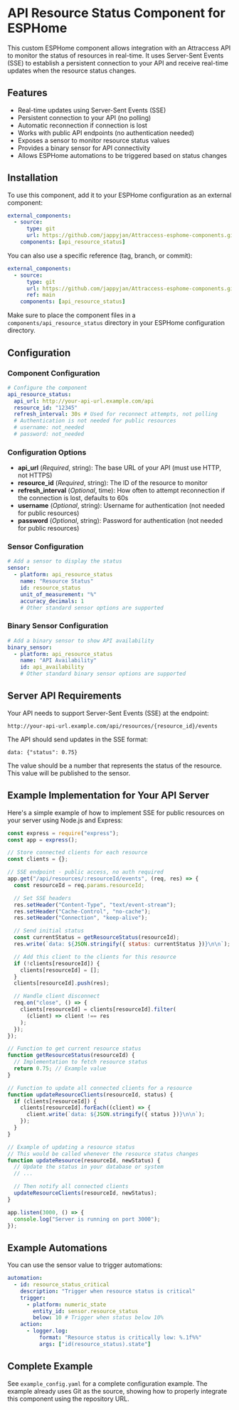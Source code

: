 # API Resource Status Component for ESPHome

This custom ESPHome component allows integration with an Attraccess API to monitor the status of resources in real-time. It uses Server-Sent Events (SSE) to establish a persistent connection to your API and receive real-time updates when the resource status changes.

## Features

- Real-time updates using Server-Sent Events (SSE)
- Persistent connection to your API (no polling)
- Automatic reconnection if connection is lost
- Works with public API endpoints (no authentication needed)
- Exposes a sensor to monitor resource status values
- Provides a binary sensor for API connectivity
- Allows ESPHome automations to be triggered based on status changes

## Installation

To use this component, add it to your ESPHome configuration as an external component:

```yaml
external_components:
  - source:
      type: git
      url: https://github.com/jappyjan/Attraccess-esphome-components.git
    components: [api_resource_status]
```

You can also use a specific reference (tag, branch, or commit):

```yaml
external_components:
  - source:
      type: git
      url: https://github.com/jappyjan/Attraccess-esphome-components.git
      ref: main
    components: [api_resource_status]
```

Make sure to place the component files in a `components/api_resource_status` directory in your ESPHome configuration directory.

## Configuration

### Component Configuration

```yaml
# Configure the component
api_resource_status:
  api_url: http://your-api-url.example.com/api
  resource_id: "12345"
  refresh_interval: 30s # Used for reconnect attempts, not polling
  # Authentication is not needed for public resources
  # username: not_needed
  # password: not_needed
```

### Configuration Options

- **api_url** (_Required_, string): The base URL of your API (must use HTTP, not HTTPS)
- **resource_id** (_Required_, string): The ID of the resource to monitor
- **refresh_interval** (_Optional_, time): How often to attempt reconnection if the connection is lost, defaults to 60s
- **username** (_Optional_, string): Username for authentication (not needed for public resources)
- **password** (_Optional_, string): Password for authentication (not needed for public resources)

### Sensor Configuration

```yaml
# Add a sensor to display the status
sensor:
  - platform: api_resource_status
    name: "Resource Status"
    id: resource_status
    unit_of_measurement: "%"
    accuracy_decimals: 1
    # Other standard sensor options are supported
```

### Binary Sensor Configuration

```yaml
# Add a binary sensor to show API availability
binary_sensor:
  - platform: api_resource_status
    name: "API Availability"
    id: api_availability
    # Other standard binary sensor options are supported
```

## Server API Requirements

Your API needs to support Server-Sent Events (SSE) at the endpoint:

```
http://your-api-url.example.com/api/resources/{resource_id}/events
```

The API should send updates in the SSE format:

```
data: {"status": 0.75}
```

The value should be a number that represents the status of the resource. This value will be published to the sensor.

## Example Implementation for Your API Server

Here's a simple example of how to implement SSE for public resources on your server using Node.js and Express:

```javascript
const express = require("express");
const app = express();

// Store connected clients for each resource
const clients = {};

// SSE endpoint - public access, no auth required
app.get("/api/resources/:resourceId/events", (req, res) => {
  const resourceId = req.params.resourceId;

  // Set SSE headers
  res.setHeader("Content-Type", "text/event-stream");
  res.setHeader("Cache-Control", "no-cache");
  res.setHeader("Connection", "keep-alive");

  // Send initial status
  const currentStatus = getResourceStatus(resourceId);
  res.write(`data: ${JSON.stringify({ status: currentStatus })}\n\n`);

  // Add this client to the clients for this resource
  if (!clients[resourceId]) {
    clients[resourceId] = [];
  }
  clients[resourceId].push(res);

  // Handle client disconnect
  req.on("close", () => {
    clients[resourceId] = clients[resourceId].filter(
      (client) => client !== res
    );
  });
});

// Function to get current resource status
function getResourceStatus(resourceId) {
  // Implementation to fetch resource status
  return 0.75; // Example value
}

// Function to update all connected clients for a resource
function updateResourceClients(resourceId, status) {
  if (clients[resourceId]) {
    clients[resourceId].forEach((client) => {
      client.write(`data: ${JSON.stringify({ status })}\n\n`);
    });
  }
}

// Example of updating a resource status
// This would be called whenever the resource status changes
function updateResource(resourceId, newStatus) {
  // Update the status in your database or system
  // ...

  // Then notify all connected clients
  updateResourceClients(resourceId, newStatus);
}

app.listen(3000, () => {
  console.log("Server is running on port 3000");
});
```

## Example Automations

You can use the sensor value to trigger automations:

```yaml
automation:
  - id: resource_status_critical
    description: "Trigger when resource status is critical"
    trigger:
      - platform: numeric_state
        entity_id: sensor.resource_status
        below: 10 # Trigger when status below 10%
    action:
      - logger.log:
          format: "Resource status is critically low: %.1f%%"
          args: ["id(resource_status).state"]
```

## Complete Example

See `example_config.yaml` for a complete configuration example. The example already uses Git as the source, showing how to properly integrate this component using the repository URL.
